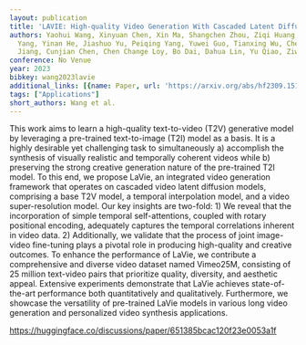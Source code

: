```yaml
---
layout: publication
title: 'LAVIE: High-quality Video Generation With Cascaded Latent Diffusion Models'
authors: Yaohui Wang, Xinyuan Chen, Xin Ma, Shangchen Zhou, Ziqi Huang, Yi Wang, Ceyuan
  Yang, Yinan He, Jiashuo Yu, Peiqing Yang, Yuwei Guo, Tianxing Wu, Chenyang Si, Yuming
  Jiang, Cunjian Chen, Chen Change Loy, Bo Dai, Dahua Lin, Yu Qiao, Ziwei Liu
conference: No Venue
year: 2023
bibkey: wang2023lavie
additional_links: [{name: Paper, url: 'https://arxiv.org/abs/hf2309.15103'}]
tags: ["Applications"]
short_authors: Wang et al.
---
```

This work aims to learn a high-quality text-to-video (T2V) generative model by leveraging a pre-trained text-to-image (T2I) model as a basis. It is a highly desirable yet challenging task to simultaneously a) accomplish the synthesis of visually realistic and temporally coherent videos while b) preserving the strong creative generation nature of the pre-trained T2I model. To this end, we propose LaVie, an integrated video generation framework that operates on cascaded video latent diffusion models, comprising a base T2V model, a temporal interpolation model, and a video super-resolution model. Our key insights are two-fold: 1) We reveal that the incorporation of simple temporal self-attentions, coupled with rotary positional encoding, adequately captures the temporal correlations inherent in video data. 2) Additionally, we validate that the process of joint image-video fine-tuning plays a pivotal role in producing high-quality and creative outcomes. To enhance the performance of LaVie, we contribute a comprehensive and diverse video dataset named Vimeo25M, consisting of 25 million text-video pairs that prioritize quality, diversity, and aesthetic appeal. Extensive experiments demonstrate that LaVie achieves state-of-the-art performance both quantitatively and qualitatively. Furthermore, we showcase the versatility of pre-trained LaVie models in various long video generation and personalized video synthesis applications.

https://huggingface.co/discussions/paper/651385bcac120f23e0053a1f
